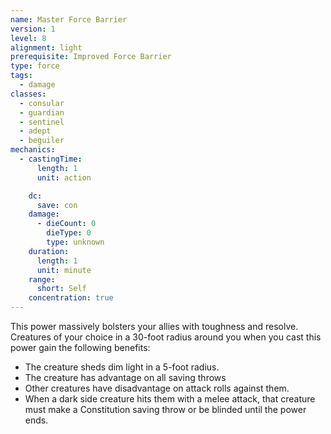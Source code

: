 ```yaml
---
name: Master Force Barrier
version: 1
level: 8
alignment: light
prerequisite: Improved Force Barrier
type: force
tags:
  - damage
classes:
  - consular
  - guardian
  - sentinel
  - adept
  - beguiler
mechanics:
  - castingTime:
      length: 1
      unit: action

    dc:
      save: con
    damage:
      - dieCount: 0
        dieType: 0
        type: unknown
    duration:
      length: 1
      unit: minute
    range:
      short: Self
    concentration: true
---
```

This power massively bolsters your allies with toughness and resolve. Creatures of your choice in a 30-foot radius around you when you cast this power gain the following benefits:
- The creature sheds dim light in a 5-foot radius.
- The creature has advantage on all saving throws
- Other creatures have disadvantage on attack rolls against them.
- When a dark side creature hits them with a melee attack, that creature must make a Constitution saving throw or be blinded until the power ends.
    